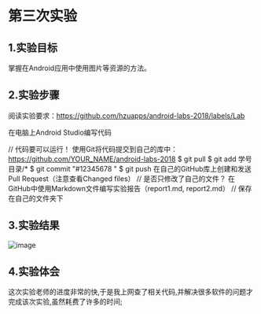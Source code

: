 # 第三次实验

## 1.实验目标
掌握在Android应用中使用图片等资源的方法。

## 2.实验步骤
阅读实验要求：https://github.com/hzuapps/android-labs-2018/labels/Lab
 
在电脑上Android Studio编写代码
 
 // 代码要可以运行！
 使用Git将代码提交到自己的库中：https://github.com/YOUR_NAME/android-labs-2018
 $ git pull
 $ git add 学号目录/*
 $ git commit "#12345678 "
 $ git push
 在自己的GitHub库上创建和发送Pull Request（注意查看Changed files）
 // 是否只修改了自己的文件？
 在GitHub中使用Markdown文件编写实验报告（report1.md, report2.md）
 // 保存在自己的文件夹下

## 3.实验结果

![image](https://github.com/310341802/android-labs-2018/blob/master/soft1614080902436/L3.JPG)
## 4.实验体会
这次实验老师的进度非常的快,于是我上网查了相关代码,并解决很多软件的问题才完成该次实验,虽然耗费了许多的时间;
